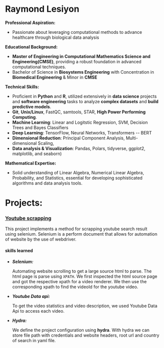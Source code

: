 # Raymond Lesiyon

**Professional Aspiration:** 
- Passionate about leveraging computational methods to advance healthcare through biological data analysis
  
**Educational Background:** 
- **Master of Engineering in Computational Mathematics Science and Engineering(CMSE)**, providing a robust foundation in advanced computational techniques.
- Bachelor of Science in **Biosystems Engineering** with Concentration in **Biomedical Engineering** & Minor in **CMSE**
  
**Technical Skills:** 
- Proficient in **Python** and **R**, utilized extensively in **data science** projects and **software engineering** tasks to analyze **complex datasets** and **build predictive models**.
- **Git**, **Unix/Linux**, FastQC, samtools, STAR, **High Power Performing Computing**.
- **Machine Learning**: Linear and Logitstic Regression, SVM, Decision Trees and Bayes Classifiers
- **Deep Learning**: TensorFlow, Neural Networks, Transformers -- BERT
- **Dimensional Reduction**: Principal Component Analysis, Multi-dimensional Scaling,
- **Data analysis & Visualization**: Pandas, Polars, tidyverse, ggplot2, matplotlib, and seaborn) 

**Mathematical Expertise:** 
- Solid understanding of Linear Algebra, Numerical Linear Algebra, Probability, and Statistics, essential for developing sophisticated algorithms and data analysis tools.

# Projects: 

### <a href="https://github.com/rlesiyon/youtube_scrapping">Youtube scrapping</a>

This project implements a method for scrapping youtube search result using selenium. Selenium is a perform document that allows for automation of website by the use of webdriver.

#### skills learned
+ ***Selenium:*** 

    Automating website scrolling to get a large source html to parse. The html page is parse using ```XPATH```. We first inspected the html source page and got the respective xpath for a video renderer. We then use the corresponding xpath to find the videoId for the youtube video.

+ ***Youtube Data api:*** 
 
  To get the video statistics and video description, we used Youtube Data Api to access each video. 

+ ***Hydra:*** 

  We define the project configuration using **hydra**. With hydra we can store file path with credentials and website headers, root url and country of search in yaml file.
  
<!---
rlesiyon/rlesiyon is a ✨ special ✨ repository because its `README.md` (this file) appears on your GitHub profile.
You can click the Preview link to take a look at your changes.
--->
